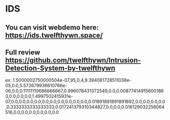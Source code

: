 # IDS
## You can visit webdemo here: https://ids.twelfthywn.space/
## Full review https://github.com/twelfthywn/Intrusion-Detection-System-by-twelfthywn


ex: 1.5000002750000504e-07,95,0,4,9.394081728511038e-05,0.0,5.572679936610766e-06,0.0,0.11111110686666667,0.996078431372549,0.0,0.008774149156001863,0.0,0.0,0.0,1.4997502415931e-07,0.0,0.0,0.0,0.0,0.0,0.0,0.0,0.0,0.0,0.0,0.01891891891891892,0.0,0.0,0.0,0.0,0.3333333333333333,0.017241379310344827,0.0,0.0,0.016129032258064516,0.0,0.0,0.0,0.0,0.0,0.0

